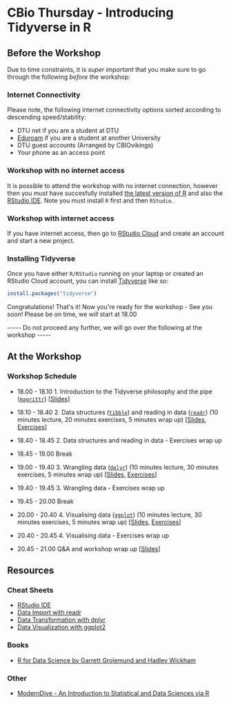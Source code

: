 CBio Thursday - Introducing Tidyverse in R
================

Before the Workshop
-------------------

Due to time constraints, it is *super important* that you make sure to go through the following *before* the workshop:

### Internet Connectivity

Please note, the following internet connectivity options sorted according to descending speed/stability:

-   DTU net if you are a student at DTU
-   [Eduroam](https://www.eduroam.org/) if you are a student at another University
-   DTU guest accounts (Arranged by CBIOvikings)
-   Your phone as an access point

### Workshop with no internet access

It is possible to attend the workshop with no internet connection, however then you *must* have succesfully installed [the latest version of R](https://mirrors.dotsrc.org/cran/) and also the [RStudio IDE](https://www.rstudio.com/products/rstudio/download/#download). Note you must install `R` first and then `RStudio`.

### Workshop with internet access

If you have internet access, then go to [RStudio Cloud](https://rstudio.cloud/) and create an account and start a new project.

### Installing Tidyverse

Once you have either `R/RStudio` running on your laptop or created an RStudio Cloud account, you can install [Tidyverse](https://www.tidyverse.org/) like so:

``` r
install.packages("tidyverse")
```

Congratulations! That's it! Now you're ready for the workshop - See you soon! Please be on time, we *will* start at 18.00

----- Do not proceed any further, we will go over the following at the workshop -----

At the Workshop
---------------

### Workshop Schedule

-   18.00 - 18.10 1. Introduction to the Tidyverse philosophy and the pipe ([`magrittr`](https://cran.r-project.org/web/packages/magrittr/README.html)) \[[Slides](http://htmlpreview.github.io/?https://github.com/leonjessen/TidyThursday/blob/master/01_introduction/lecture/introduction_presentation.html)\]

-   18.10 - 18.40 2. Data structures ([`tibble`](https://cran.r-project.org/web/packages/tibble/README.html)) and reading in data ([`readr`](https://cran.r-project.org/web/packages/readr/README.html)) (10 minutes lecture, 20 minutes exercises, 5 minutes wrap up) \[[Slides](http://htmlpreview.github.io/?https://github.com/leonjessen/TidyThursday/blob/master/02_readr/lecture/readr_presentation.html), [Exercises](https://github.com/leonjessen/TidyThursday/blob/master/02_readr/exercises/readr_exercises.md)\]

-   18.40 - 18.45 2. Data structures and reading in data - Exercises wrap up

-   18.45 - 19.00 Break

-   19.00 - 19.40 3. Wrangling data ([`dplyr`](https://cran.r-project.org/web/packages/dplyr/readme/README.html)) (10 minutes lecture, 30 minutes exercises, 5 minutes wrap up) \[[Slides](http://htmlpreview.github.io/?https://github.com/leonjessen/TidyThursday/blob/master/03_dplyr/lecture/dplyr_presentation.html), [Exercises](https://github.com/leonjessen/TidyThursday/blob/master/03_dplyr/exercises/dplyr_exercises.md)\]

-   19.40 - 19.45 3. Wrangling data - Exercises wrap up

-   19.45 - 20.00 Break

-   20.00 - 20.40 4. Visualising data ([`ggplot`](https://cran.r-project.org/web/packages/ggplot2/readme/README.html)) (10 minutes lecture, 30 minutes exercises, 5 minutes wrap up) \[[Slides](http://htmlpreview.github.io/?https://github.com/leonjessen/TidyThursday/blob/master/04_ggplot/lecture/ggplot_presentation.html), [Exercises](https://github.com/leonjessen/TidyThursday/blob/master/04_ggplot/exercises/ggplot_exercises.md)\]

-   20.40 - 20.45 4. Visualising data - Exercises wrap up

-   20.45 - 21.00 Q&A and workshop wrap up \[[Slides](http://htmlpreview.github.io/?https://github.com/leonjessen/TidyThursday/blob/master/05_wrapup/lecture/wrapup_presentation.html)\]

Resources
---------

### Cheat Sheets

-   [RStudio IDE](https://github.com/rstudio/cheatsheets/raw/master/rstudio-ide.pdf)
-   [Data Import with readr](https://github.com/rstudio/cheatsheets/raw/master/data-import.pdf)
-   [Data Transformation with dplyr](https://github.com/rstudio/cheatsheets/raw/master/data-transformation.pdf)
-   [Data Visualization with ggplot2](https://github.com/rstudio/cheatsheets/raw/master/data-visualization-2.1.pdf)

### Books

-   [R for Data Science by Garrett Grolemund and Hadley Wickham](https://r4ds.had.co.nz/)

### Other

-   [ModernDive - An Introduction to Statistical and Data Sciences via R](https://moderndive.com/)
